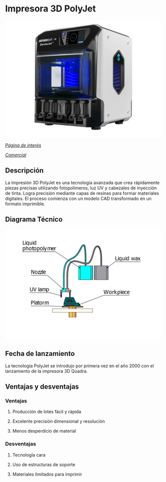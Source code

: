 # Impresora 3D PolyJet

![alt text](image.png)

*[Página de interés](https://xometry.pro/es/articulos/impresion-3d-polyjet-tecnologia/)*

*[Comercial](https://www.machineseeker.es/stratasys-objet260+connex3/i-15145918?srsltid=AfmBOorGAQW_On9YmQ9DFFnxfPPvN5FT5rcsn3hyrKvJtxKoJpH6QQLYDbg)*

## Descripción

La impresión 3D PolyJet es una tecnología avanzada que crea rápidamente piezas precisas utilizando fotopolímeros, luz UV y cabezales de inyección de tinta. Logra precisión mediante capas de resinas para formar materiales digitales. El proceso comienza con un modelo CAD transformado en un formato imprimible.

## Diagrama Técnico

![alt text](image-1.png)

## Fecha de lanzamiento

 La tecnología PolyJet se introdujo por primera vez en el año 2000 con el lanzamiento de la impresora 3D Quadra.

## Ventajas y desventajas 

### Ventajas

1. Producción de lotes fácil y rápida

2. Excelente precisión dimensional y resolución

3. Menos desperdicio de material

### Desventajas 

1. Tecnología cara

2. Uso de estructuras de soporte

3. Materiales limitados para imprimir